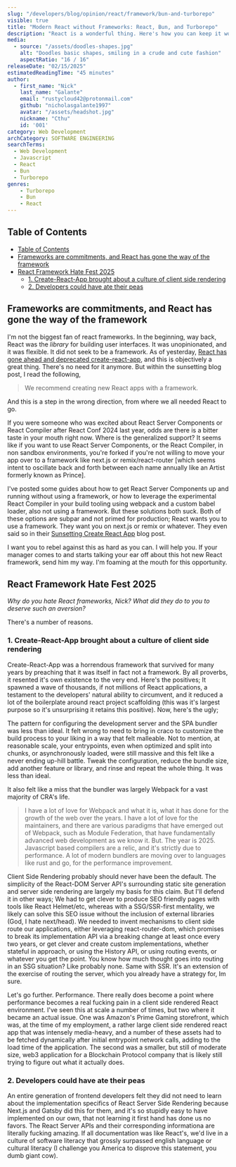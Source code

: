 ```yaml
---
slug: "/developers/blog/opinion/react/framework/bun-and-turborepo"
visible: true
title: "Modern React without Frameworks: React, Bun, and Turborepo"
description: "React is a wonderful thing. Here's how you can keep it wonderful for you and your team."
media:
  - source: "/assets/doodles-shapes.jpg"
    alt: "Doodles basic shapes, smiling in a crude and cute fashion"
    aspectRatio: "16 / 16"
releaseDate: "02/15/2025"
estimatedReadingTime: "45 minutes"
author:
  - first_name: "Nick"
    last_name: "Galante"
    email: "rustycloud42@protonmail.com"
    github: "nicholasgalante1997"
    avatar: "/assets/headshot.jpg"
    nickname: "Cthu"
    id: '001'
category: Web Development
archCategory: SOFTWARE ENGINEERING
searchTerms:
  - Web Development
  - Javascript
  - React
  - Bun
  - Turborepo
genres:
    - Turborepo
    - Bun
    - React
---
```


## Table of Contents

- [Table of Contents](#table-of-contents)
- [Frameworks are commitments, and React has gone the way of the framework](#frameworks-are-commitments-and-react-has-gone-the-way-of-the-framework)
- [React Framework Hate Fest 2025](#react-framework-hate-fest-2025)
  - [1. Create-React-App brought about a culture of client side rendering](#1-create-react-app-brought-about-a-culture-of-client-side-rendering)
  - [2. Developers could have ate their peas](#2-developers-could-have-ate-their-peas)

## Frameworks are commitments, and React has gone the way of the framework

I'm not the biggest fan of react frameworks. In the beginning, way back, React was the _library_ for building user interfaces. It was unopinionated, and it was flexible. It did not seek to be a framework. As of yesterday, [React has gone ahead and deprecated create-react-app](https://react.dev/blog/2025/02/14/sunsetting-create-react-app), and this is objectively a great thing. There's no need for it anymore. But within the sunsetting blog post, I read the following,

> We recommend creating new React apps with a framework.

And this is a step in the wrong direction, from where we all needed React to go.

If you were someone who was excited about React Server Components or React Compiler after React Conf 2024 last year, odds are there is a bitter taste in your mouth right now. Where is the generalized support? It seems like if you want to use React Server Components, or the React Compiler, in non sandbox environments, you're forked if you're not willing to move your app over to a framework like next.js or remix/react-router [which seems intent to oscillate back and forth between each name annually like an Artist formerly known as Prince].  

I've posted some guides about how to get React Server Components up and running without using a framework, or how to leverage the experimental React Compiler in your build tooling using webpack and a custom babel loader, also not using a framework. But these solutions both suck. Both of these options are subpar and not primed for production; React wants you to use a framework. They want you on next.js or remix or whatever. They even said so in their [Sunsetting Create React App](https://react.dev/blog/2025/02/14/sunsetting-create-react-app) blog post.

I want you to rebel against this as hard as you can. I will help you. If your manager comes to and starts talking your ear off about this hot new React framework, send him my way. I'm foaming at the mouth for this opportunity.  

## React Framework Hate Fest 2025

_Why do you hate React frameworks, Nick? What did they do to you to deserve such an aversion?_

There's a number of reasons.  

### 1. Create-React-App brought about a culture of client side rendering

Create-React-App was a horrendous framework that survived for many years by preaching that it was itself in fact not a framework. By all proverbs, it resented it's own existence to the very end. Here's the positives; It spawned a wave of thousands, if not millions of React applications, a testament to the developers' natural ability to circumvent, and it reduced a lot of the boilerplate around react project scaffolding (this was it's largest purpose so it's unsurprising it retains this positive). Now, here's the ugly;

The pattern for configuring the development server and the SPA bundler was less than ideal. It felt wrong to need to bring in craco to customize the build process to your liking in a way that felt malleable. Not to mention, at reasonable scale, your entrypoints, even when optimized and split into chunks, or asynchronously loaded, were still massive and this felt like a never ending up-hill battle. Tweak the configuration, reduce the bundle size, add another feature or library, and rinse and repeat the whole thing. It was less than ideal.

It also felt like a miss that the bundler was largely Webpack for a vast majority of CRA's life.

> I have a lot of love for Webpack and what it is, what it has done for the growth of the web over the years. I have a lot of love for the maintainers, and there are various paradigms that have emerged out of Webpack, such as Module Federation, that have fundamentally advanced web development as we know it. But. The year is 2025. Javascript based compilers are a relic, and it's strictly due to performance. A lot of modern bundlers are moving over to languages like rust and go, for the performance improvement.

Client Side Rendering probably should never have been the default. The simplicity of the React-DOM Server API's surrounding static site generation and server side rendering are largely my basis for this claim. But I'll defend it in other ways; We had to get clever to produce SEO friendly pages with tools like React Helmet/etc, whereas with a SSG/SSR-first mentality, we likely can solve this SEO issue without the inclusion of external libraries (God, I hate next/head). We needed to invent mechanisms to client side route our applications, either leveraging react-router-dom, which promises to break its implementation API via a breaking change at least once every two years, or get clever and create custom implementations, whether stateful in approach, or using the History API, or using routing events, or whatever you get the point. You know how much thought goes into routing in an SSG situation? Like probably none. Same with SSR. It's an extension of the exercise of routing the server, which you already have a strategy for, Im sure.  

Let's go further. Performance. There really does become a point where performance becomes a real fucking pain in a client side rendered React environment. I've seen this at scale a number of times, but two where it became an actual issue. One was Amazon's Prime Gaming storefront, which was, at the time of my employment, a rather large client side rendered react app that was intensely media-heavy, and a number of these assets had to be fetched dynamically after initial entrypoint network calls, adding to the load time of the application. The second was a smaller, but still of moderate size, web3 application for a Blockchain Protocol company that is likely still trying to figure out what it actually does.

### 2. Developers could have ate their peas

An entire generation of frontend developers felt they did not need to learn about the implementation specifics of React Server Side Rendering because Next.js and Gatsby did this for them, and it's so stupidly easy to have implemented on our own, that not learning it first hand has done us no favors. The React Server APIs and their corresponding informationa are literally fucking amazing. If all documentation was like React's, we'd live in a culture of software literacy that grossly surpassed english language or cultural literacy (I challenge you America to disprove this statement, you dumb giant cow).
